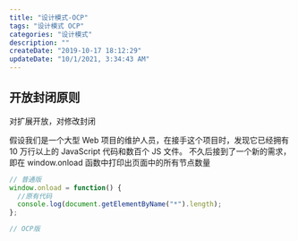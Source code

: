 ```yaml
---
title: "设计模式-OCP"
tags: "设计模式 OCP"
categories: "设计模式"
description: ""
createDate: "2019-10-17 18:12:29"
updateDate: "10/1/2021, 3:34:43 AM"
---
```



## 开放封闭原则

对扩展开放，对修改封闭

假设我们是一个大型 Web 项目的维护人员，在接手这个项目时，发现它已经拥有 10 万行以上的 JavaScript 代码和数百个 JS 文件。 不久后接到了一个新的需求，即在 window.onload 函数中打印出页面中的所有节点数量

```javascript
// 普通版
window.onload = function() {
  //原有代码
  console.log(document.getElementByName("*").length);
};

// OCP版 